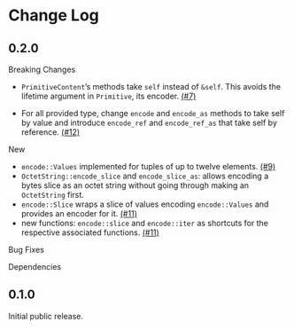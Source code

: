# Change Log

## 0.2.0

Breaking Changes

*  `PrimitiveContent`’s methods take `self` instead of `&self`. This
   avoids the lifetime argument in `Primitive`, its encoder. [(#7)]

*  For all provided type, change `encode` and `encode_as` methods to take
   self by value and introduce `encode_ref` and `encode_ref_as` that take
   self by reference. [(#12)]

New

*  `encode::Values` implemented for tuples of up to twelve elements.
   [(#9)]
*  `OctetString::encode_slice` and `encode_slice_as`: allows encoding a bytes
   slice as an octet string without going through making an `OctetString`
   first.
*  `encode::Slice` wraps a slice of values encoding `encode::Values` and
   provides an encoder for it. [(#11)]
*  new functions: `encode::slice` and `encode::iter` as shortcuts for the
   respective associated functions. [(#11)]

Bug Fixes

Dependencies

[(#7)]: https://github.com/NLnetLabs/bcder/pull/7
[(#9)]: https://github.com/NLnetLabs/bcder/pull/9
[(#10)]: https://github.com/NLnetLabs/bcder/pull/10
[(#11)]: https://github.com/NLnetLabs/bcder/pull/11
[(#12)]: https://github.com/NLnetLabs/bcder/pull/12


## 0.1.0

Initial public release.

